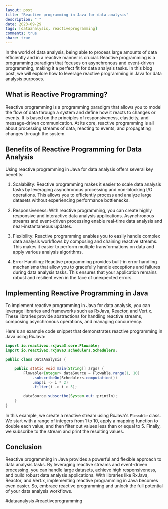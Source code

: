 ```yaml
---
layout: post
title: "Reactive programming in Java for data analysis"
description: " "
date: 2023-09-29
tags: [dataanalysis, reactiveprogramming]
comments: true
share: true
---
```


In the world of data analysis, being able to process large amounts of data efficiently and in a reactive manner is crucial. Reactive programming is a programming paradigm that focuses on asynchronous and event-driven programming, making it a perfect fit for data analysis tasks. In this blog post, we will explore how to leverage reactive programming in Java for data analysis purposes.

## What is Reactive Programming?

Reactive programming is a programming paradigm that allows you to model the flow of data through a system and define how it reacts to changes or events. It is based on the principles of responsiveness, elasticity, and message-driven communication. At its core, reactive programming is all about processing streams of data, reacting to events, and propagating changes through the system.

## Benefits of Reactive Programming for Data Analysis

Using reactive programming in Java for data analysis offers several key benefits:

1. Scalability: Reactive programming makes it easier to scale data analysis tasks by leveraging asynchronous processing and non-blocking I/O operations. This allows you to efficiently process and analyze large datasets without experiencing performance bottlenecks.

2. Responsiveness: With reactive programming, you can create highly responsive and interactive data analysis applications. Asynchronous streams and event-driven processing enable real-time data analysis and near-instantaneous updates.

3. Flexibility: Reactive programming enables you to easily handle complex data analysis workflows by composing and chaining reactive streams. This makes it easier to perform multiple transformations on data and apply various analysis algorithms.

4. Error Handling: Reactive programming provides built-in error handling mechanisms that allow you to gracefully handle exceptions and failures during data analysis tasks. This ensures that your application remains robust and resilient even in the face of unexpected errors.

## Implementing Reactive Programming in Java

To implement reactive programming in Java for data analysis, you can leverage libraries and frameworks such as RxJava, Reactor, and Vert.x. These libraries provide abstractions for handling reactive streams, composing asynchronous operations, and managing concurrency.

Here's an example code snippet that demonstrates reactive programming in Java using RxJava:

```java
import io.reactivex.rxjava3.core.Flowable;
import io.reactivex.rxjava3.schedulers.Schedulers;

public class DataAnalysis {

    public static void main(String[] args) {
        Flowable<Integer> dataSource = Flowable.range(1, 10)
            .subscribeOn(Schedulers.computation())
            .map(i -> i * 2)
            .filter(i -> i > 5);

        dataSource.subscribe(System.out::println);
    }
}
```

In this example, we create a reactive stream using RxJava's `Flowable` class. We start with a range of integers from 1 to 10, apply a mapping function to double each value, and then filter out values less than or equal to 5. Finally, we subscribe to the stream and print the resulting values.

## Conclusion

Reactive programming in Java provides a powerful and flexible approach to data analysis tasks. By leveraging reactive streams and event-driven processing, you can handle large datasets, achieve high responsiveness, and build robust data analysis applications. With libraries like RxJava, Reactor, and Vert.x, implementing reactive programming in Java becomes even easier. So, embrace reactive programming and unlock the full potential of your data analysis workflows.

#dataanalysis #reactiveprogramming